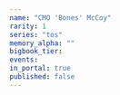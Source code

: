 ```yaml
---
name: "CMO 'Bones' McCoy"
rarity: 1
series: "tos"
memory_alpha: ""
bigbook_tier:
events:
in_portal: true
published: false
---
```

